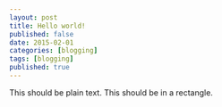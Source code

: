 ```yaml
---
layout: post
title: Hello world!
published: false
date: 2015-02-01
categories: [blogging]
tags: [blogging]
published: true
---
```


This should be plain text.
  This should be in a rectangle.


